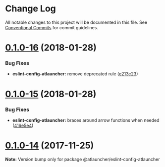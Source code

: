 # Change Log

All notable changes to this project will be documented in this file.
See [Conventional Commits](https://conventionalcommits.org) for commit guidelines.

<a name="0.1.0-16"></a>
# [0.1.0-16](https://github.com/ATLauncher/style-guide/compare/@atlauncher/eslint-config-atlauncher@0.1.0-15...@atlauncher/eslint-config-atlauncher@0.1.0-16) (2018-01-28)


### Bug Fixes

* **eslint-config-atlauncher:** remove deprecated rule ([e213c23](https://github.com/ATLauncher/style-guide/commit/e213c23))




<a name="0.1.0-15"></a>
# [0.1.0-15](https://github.com/ATLauncher/style-guide/compare/@atlauncher/eslint-config-atlauncher@0.1.0-14...@atlauncher/eslint-config-atlauncher@0.1.0-15) (2018-01-28)


### Bug Fixes

* **eslint-config-atlauncher:** braces around arrow functions when needed ([416e5e4](https://github.com/ATLauncher/style-guide/commit/416e5e4))




<a name="0.1.0-14"></a>
# [0.1.0-14](https://github.com/ATLauncher/style-guide/compare/@atlauncher/eslint-config-atlauncher@0.1.0-13...@atlauncher/eslint-config-atlauncher@0.1.0-14) (2017-11-25)




**Note:** Version bump only for package @atlauncher/eslint-config-atlauncher
